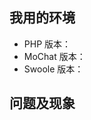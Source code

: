 ## 我用的环境

* PHP 版本：
* MoChat 版本：
* Swoole 版本：

## 问题及现象

<!--

描述你的问题现象，报错**贴截图**粘贴或者贴具体信息，提供**必要的代码段**

如果你不提供相关的代码，我不会做任何应答，直接 close，感谢！

请正确使用 Markdown: https://guides.github.com/features/mastering-markdown

-->

